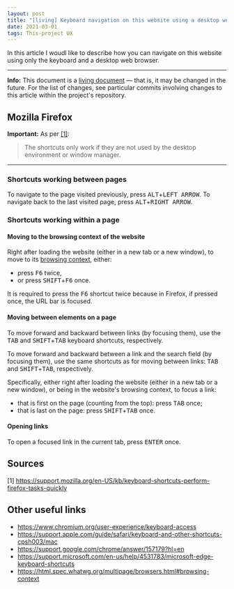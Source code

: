 ```yaml
---
layout: post
title: "[living] Keyboard navigation on this website using a desktop web browser"
date: 2021-03-01
tags: This-project UX
---
```


In this article I woudl like to describe how you can navigate on this website using only the keyboard and a desktop web browser.

---

**Info:** This document is a [living document](https://en.wikipedia.org/wiki/Living_document) — that is, it may be changed in the future. For the list of changes, see particular commits involving changes to this article within the project's repository.

## Mozilla Firefox

**Important:** As per [[1]](#1):

> The shortcuts only work if they are not used by the desktop environment or window manager.

---

### Shortcuts working between pages

To navigate to the page visited previously, press <kbd>ALT</kbd>+<kbd>LEFT ARROW</kbd>. To navigate back to the last visited page, press <kbd>ALT</kbd>+<kbd>RIGHT ARROW</kbd>.

### Shortcuts working within a page

#### Moving to the browsing context of the website

Right after loading the website (either in a new tab or a new window), to move to its [browsing context](https://developer.mozilla.org/en-US/docs/Glossary/browsing_context), either:

- press <kbd>F6</kbd> twice,
- or press <kbd>SHIFT</kbd>+<kbd>F6</kbd> once.

It is required to press the <kbd>F6</kbd> shortcut twice because in Firefox, if pressed once, the URL bar is focused.

#### Moving between elements on a page

To move forward and backward between links (by focusing them), use the <kbd>TAB</kbd> and <kbd>SHIFT</kbd>+<kbd>TAB</kbd> keyboard shortcuts, respectively.

To move forward and backward between a link and the search field (by focusing them), use the same shortcuts as for moving between links: <kbd>TAB</kbd> and <kbd>SHIFT</kbd>+<kbd>TAB</kbd>, respectively.

Specifically, either right after loading the website (either in a new tab or a new window), or being in the website's browsing context, to focus a link:

- that is first on the page (counting from the top): press <kbd>TAB</kbd> once;
- that is last on the page: press <kbd>SHIFT</kbd>+<kbd>TAB</kbd> once.

#### Opening links

To open a focused link in the current tab, press <kbd>ENTER</kbd> once.

## Sources

<span id="1">[1]</span> https://support.mozilla.org/en-US/kb/keyboard-shortcuts-perform-firefox-tasks-quickly

## Other useful links

- https://www.chromium.org/user-experience/keyboard-access
- https://support.apple.com/guide/safari/keyboard-and-other-shortcuts-cpsh003/mac
- https://support.google.com/chrome/answer/157179?hl=en
- https://support.microsoft.com/en-us/help/4531783/microsoft-edge-keyboard-shortcuts
- https://html.spec.whatwg.org/multipage/browsers.html#browsing-context
